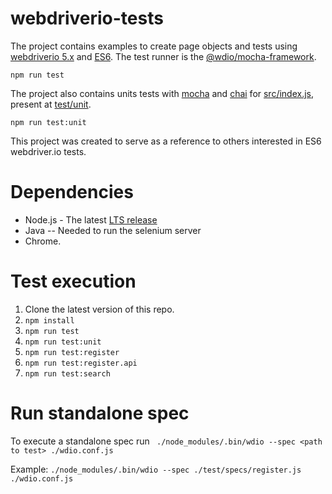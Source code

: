 # webdriverio-tests

The project contains examples to create page objects and tests using [webdriverio 5.x](https://www.npmjs.com/package/webdriverio) and [ES6](http://es6-features.org/#Constants). The test runner is the [@wdio/mocha-framework](https://www.npmjs.com/package/@wdio/mocha-framework). 
```
npm run test
```
The project also contains units tests with [mocha](https://www.npmjs.com/package/mocha) and [chai](https://www.npmjs.com/package/chai) for [src/index.js](https://github.com/mir-nawaz/webdriverio-tests/blob/master/src/index.js), present at [test/unit](https://github.com/mir-nawaz/webdriverio-tests/blob/master/test/unit/index.spec.js). 
```
npm run test:unit
```
This project was created to serve as a reference to others interested in ES6 webdriver.io tests.

# Dependencies
* Node.js - The latest [LTS release](https://nodejs.org/en/)
* Java -- Needed to run the selenium server
* Chrome.

# Test execution
1) Clone the latest version of this repo.
2) ```npm install```
3) ```npm run test```
4) ```npm run test:unit```
5) ```npm run test:register```
6) ```npm run test:register.api```
7) ```npm run test:search```

# Run standalone spec
To execute a standalone spec run  ``` ./node_modules/.bin/wdio --spec <path to test> ./wdio.conf.js```

Example:
```./node_modules/.bin/wdio --spec ./test/specs/register.js ./wdio.conf.js```